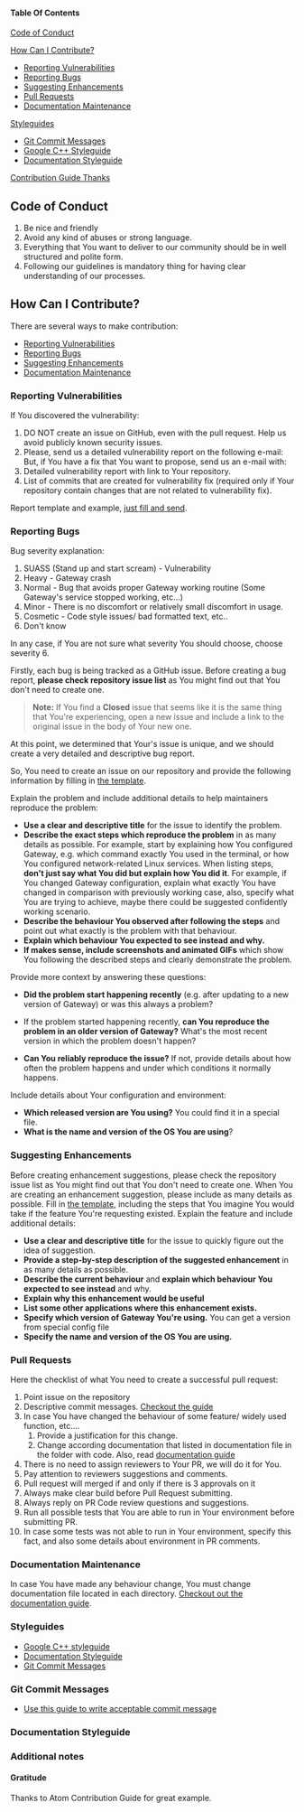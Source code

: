 
#### Table Of Contents


[Code of Conduct](#code-of-conduct)

[How Can I Contribute?](#how-can-i-contribute)
  * [Reporting Vulnerabilities](#reporting-vulnerabilities)
  * [Reporting Bugs](#reporting-bugs)
  * [Suggesting Enhancements](#suggesting-enhancements)
  * [Pull Requests](#pull-requests)
  * [Documentation Maintenance](#documentation-maintenance)

[Styleguides](#styleguides)
  * [Git Commit Messages](#git-commit-messages)
  * [Google C++ Styleguide](https://google.github.io/styleguide/cppguide.html)
  * [Documentation Styleguide](#documentation-styleguide)

[Contribution Guide Thanks](#contribution-guide-thanks)

## Code of Conduct

1. Be nice and friendly
2. Avoid any kind of abuses or strong language.
3. Everything that You want to deliver to our community should be in well structured and polite form.
4. Following our guidelines is mandatory thing for having clear understanding of our processes.


## How Can I Contribute?
There are several ways to make contribution:
* [Reporting Vulnerabilities](#reporting-vulnerabilities)
* [Reporting Bugs](#reporting-bugs)
* [Suggesting Enhancements](#suggesting-enhancements)
* [Documentation Maintenance](#documentation-maintenance)


### Reporting Vulnerabilities

If You discovered the vulnerability:
  1. DO NOT create an issue on GitHub, even with the pull request.
     Help us avoid publicly known security issues.
  2. Please, send us a detailed vulnerability report on the following e-mail:
But, if You have a fix that You want to propose, send us an e-mail with:
  1. Detailed vulnerability report with link to Your repository.
  2. List of commits that are created for vulnerability fix (required only if Your repository contain changes that are not related to vulnerability fix).

Report template and example,
 [just fill and send](TEMPLATES/bug_report.md).


### Reporting Bugs

Bug severity explanation:

1. SUASS (Stand up and start scream) - Vulnerability
2. Heavy -  Gateway crash
3. Normal - Bug that avoids proper Gateway working routine (Some Gateway's service stopped working, etc...)
4. Minor -  There is no discomfort or relatively small discomfort in usage.
5. Cosmetic - Code style issues/ bad formatted text, etc..
6. Don't know

In any case, if You are not sure what severity You should choose, choose severity 6.

Firstly, each bug is being tracked as a GitHub issue.
Before creating a bug report, **please check repository issue list** as You might find out that You don't need to create one.
> **Note:** If You find a **Closed** issue that seems like it is the same thing that You're experiencing, open a new issue and include a link to the original issue in the body of Your new one.

At this point, we determined that Your's issue is unique, and we should create a very detailed and descriptive bug report.

So, You need to create an issue on our repository and provide the following information by filling in [the template](TEMPLATES/bug_report.md).


Explain the problem and include additional details to help maintainers reproduce the problem:

* **Use a clear and descriptive title** for the issue to identify the problem.
* **Describe the exact steps which reproduce the problem** in as many details as possible.
For example, start by explaining how You configured Gateway, e.g. which command exactly You used in the terminal, or how You configured network-related Linux services. When listing steps, **don't just say what You did but explain how You did it**. For example, if You changed Gateway configuration, explain what exactly You have changed in comparison with previously working case, also, specify what You are trying to achieve, maybe there could be suggested confidently working scenario.
* **Describe the behaviour You observed after following the steps** and point out what exactly is the problem with that behaviour.
* **Explain which behaviour You expected to see instead and why.**
* **If makes sense, include screenshots and animated GIFs** which show You following the described steps and clearly demonstrate the problem.

Provide more context by answering these questions:
* **Did the problem start happening recently** (e.g. after updating to a new version of Gateway) or was this always a problem?
* If the problem started happening recently, **can You reproduce the problem in an older version of Gateway?** What's the most recent version in which the problem doesn't happen?


* **Can You reliably reproduce the issue?** If not, provide details about how often the problem happens and under which conditions it normally happens.

Include details about Your configuration and environment:

* **Which released version are You using?** You could find it in a special file.
* **What is the name and version of the OS You are using**?

### Suggesting Enhancements

Before creating enhancement suggestions, please check the repository issue list as You might find out that You don't need to create one. When You are creating an enhancement suggestion, please include as many details as possible. Fill in [the template](TEMPLATES/feature_request.md), including the steps that You imagine You would take if the feature You're requesting existed.
Explain the feature and include additional details:

* **Use a clear and descriptive title** for the issue to quickly figure out the idea of suggestion.
* **Provide a step-by-step description of the suggested enhancement** in as many details as possible.
* **Describe the current behaviour** and **explain which behaviour You expected to see instead** and why.
* **Explain why this enhancement would be useful**
* **List some other applications where this enhancement exists.**
* **Specify which version of Gateway You're using.** You can get a version from special config file
* **Specify the name and version of the OS You are using.**

### Pull Requests

Here the checklist of what You need to create a successful pull request:
1. Point issue on the repository
2. Descriptive commit messages. [Checkout the guide](#git-commit-messages)
3. In case You have changed the behaviour of some feature/ widely used function, etc....
     1. Provide a justification for this change.
     2. Change according documentation that listed in documentation file in the folder with code. Also, read [documentation guide](#documentation-maintenance)
4. There is no need to assign reviewers to Your PR, we will do it for You.
5. Pay attention to reviewers suggestions and comments.
6. Pull request will merged if and only if there is 3 approvals on it
7. Always make clear build before Pull Request submitting.
8. Always reply on PR Code review questions and suggestions.
9. Run all possible tests that You are able to run in Your environment before submitting PR.
10. In case some tests was not able to run in Your environment, specify this fact, and also some details about environment in PR comments.

### Documentation Maintenance

In case You have made any behaviour change, You must change documentation file located in each directory.
[Checkout out the documentation guide](#documentation-styleguide).

### Styleguides

* [Google C++ styleguide](https://google.github.io/styleguide/cppguide.html)
* [Documentation Styleguide](#documentation-styleguide)
* [Git Commit Messages](#git-commit-messages)

### Git Commit Messages

* [Use this guide to write acceptable commit message](https://wiki.openstack.org/wiki/GitCommitMessages)

### Documentation Styleguide



### Additional notes


#### Gratitude

Thanks to Atom Contribution Guide for great example.
